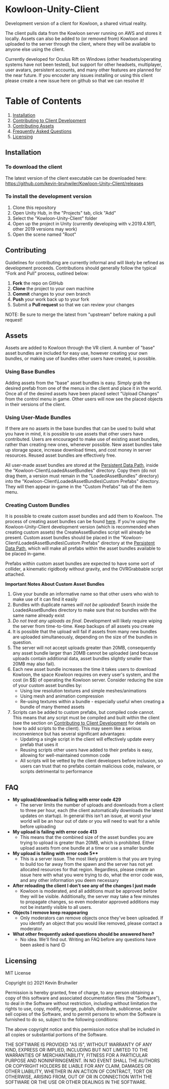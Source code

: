 # Kowloon-Unity-Client

Development version of a client for Kowloon, a shared virtual reality.

The client pulls data from the Kowloon server running on AWS and stores it locally. Assets can also be added to (or removed from) Kowloon and uploaded to the server through the client, where they will be available to anyone else using the client.

Currently developed for Oculus Rift on Windows (other headsets/operating systems have not been tested), but support for other headsets, multiplayer, user avatars, persistent accounts, and many other features are planned for the near future.
If you encouter any issues installing or using this client please create a new issue here on github so that we can resolve it!


# Table of Contents
1. [Installation](#installation)
2. [Contributing to Client Development](#contributing)
3. [Contributing Assets](#assets)
4. [Frequently Asked Questions](#faq)
5. [Licensing](#licensing)


## Installation
### To download the client
The latest version of the client executable can be downloaded here: https://github.com/kevin-bruhwiler/Kowloon-Unity-Client/releases

### To install the development version
1. Clone this repository
2. Open Unity Hub, in the "Projects" tab, click "Add"
3. Select the "Kowloon-Unity-Client" folder
4. Open up the project in Unity (currently developing with v.2019.4.16f1, other 2019 versions may work)
5. Open the scene named "Root"


## Contributing
Guidelines for contributing are currently informal and will likely be refined as development proceeds. Contributions should generally follow the typical "Fork and Pull" process, outlined below:

 1. **Fork** the repo on GitHub
 2. **Clone** the project to your own machine
 3. **Commit** changes to your own branch
 4. **Push** your work back up to your fork
 5. Submit a **Pull request** so that we can review your changes

NOTE: Be sure to merge the latest from "upstream" before making a pull request!


## Assets
Assets are added to Kowloon through the VR client. A number of "base" asset bundles are included for easy use, however creating your own bundles, or making use of bundles other users have created, is possible. 

### Using Base Bundles
Adding assets from the "base" asset bundles is easy. Simply grab the desired prefab from one of the menus in the client and place it in the world. Once all of the desired assets have been placed select "Upload Changes" from the control menu in game. Other users will now see the placed objects in their versions of the client.

### Using User-Made Bundles
If there are no assets in the base bundles that can be used to build what you have in mind, it is possible to use assets that other users have contributed. Users are encouraged to make use of existing asset bundles, rather than creating new ones, whenever possible. New asset bundles take up storage space, increase download times, and cost money in server resources. Reused asset bundles are effectively free.

All user-made asset bundles are stored at the [Persistent Data Path](https://docs.unity3d.com/ScriptReference/Application-persistentDataPath.html), inside the "Kowloon-Client\LoadedAssetBundles" directory. Copy them (do not drag them, a version must remain in the "LoadedAssetBundles" directory) into the "Kowloon-Client\LoadedAssetBundles\Custom Prefabs" directory. They will then appear in-game in the "Custom Prefabs" tab of the item menu.

### Creating Custom Bundles
It is possible to create custom asset bundles and add them to Kowloon. The process of creating asset bundles can be found [here](https://docs.unity3d.com/Manual/AssetBundles-Workflow.html). If you're using the Kowloon-Unity-Client development version (which is recommended when creating custom assets) the CreateAssetBundles script will already be present. Custom asset bundles should be placed in the "Kowloon-Client\LoadedAssetBundles\Custom Prefabs" directory at the [Persistent Data Path](https://docs.unity3d.com/ScriptReference/Application-persistentDataPath.html), which will make all prefabs within the asset bundles available to be placed in-game.

Prefabs within custom asset bundles are expected to have some sort of collider, a kinematic rigidbody without gravity, and the OVRGrabbable script attached.

**Important Notes About Custom Asset Bundles**
1. Give your bundle an informative name so that other users who wish to make use of it can find it easily
2. Bundles with duplicate names *will not be uploaded*! Search inside the LoadedAssetBundles directory to make sure that no bundles with the same name already exist
3. *Do not treat any uploads as final*. Development will likely require wiping the server from time-to-time. Keep backups of all assets you create
4. It is possible that the upload will fail if assets from many new bundles are uploaded simultaneously, depending on the size of the bundles in question.
5. The server will not accept uploads greater than 20MB, consequently any asset bundle larger than 20MB cannot be uploaded (and because uploads contain additional data, asset bundles slightly smaller than 20MB may also fail).
6. Each new asset bundle increases the time it takes users to download Kowloon, the space Kowloon requires on every user's system, and the cost (in $$) of operating the Kowloon server. Consider reducing the size of your custom asset bundles by:
    * Using low resolution textures and simple meshes/animations
    * Using mesh and animation compression
    * Re-using textures within a bundle - especially useful when creating a bundle of many themed assets
7. Scripts can be added to custom prefabs, but compiled code cannot. This means that any script must be compiled and built within the client (see the section on [Contributing to Client Development](#contributing) for details on how to add scripts to the client). This may seem like a serious inconvenience but has several significant advantages:
    * Updating a single script in the client will effectively update every prefab that uses it
    * Reusing scripts other users have added to their prefabs is easy, allowing for well-maintained common code
    * All scripts will be vetted by the client developers before inclusion, so users can trust that no prefabs contain malicious code, malware, or scripts detrimental to performance


## FAQ
* **My upload/download is failing with error code 429**
    * The server limits the number of uploads and downloads from a client to three per hour, each (the client automatically downloads the latest updates on startup). In general this isn't an issue, at worst your world will be an hour out of date or you will need to wait for a while before uploading
* **My upload is failing with error code 413**
    * This means that the combined size of the asset bundles you are trying to upload is greater than 20MB, which is prohibited. Either upload assets from one bundle at a time or use a smaller bundle
* **My upload is failing with error code 5\*\***
    * This is a server issue. The most likely problem is that you are trying to build too far away from the spawn and the server has not yet allocated resources for that region. Regardless, please create an issue here with what you were trying to do, what the error code was, and any other information you deem necessary
* **After reloading the client I don't see any of the changes I just made**
    * Kowloon is moderated, and all additions must be approved before they will be visible. Additionally, the server may take a few minutes to propagate changes, so even moderator approved additions may not be instantly visible to all users.
* **Objects I remove keep reappearing**
    * Only moderators can remove objects once they've been uploaded. If you identify an object that you would like removed, please contact a moderator.
* **What other frequently asked questions should be answered here?**
    * No idea. We'll find out. Writing an FAQ before any questions have been asked is hard :upside_down_face:

## Licensing
MIT License

Copyright (c) 2021 Kevin Bruhwiler

Permission is hereby granted, free of charge, to any person obtaining a copy
of this software and associated documentation files (the "Software"), to deal
in the Software without restriction, including without limitation the rights
to use, copy, modify, merge, publish, distribute, sublicense, and/or sell
copies of the Software, and to permit persons to whom the Software is
furnished to do so, subject to the following conditions:

The above copyright notice and this permission notice shall be included in all
copies or substantial portions of the Software.

THE SOFTWARE IS PROVIDED "AS IS", WITHOUT WARRANTY OF ANY KIND, EXPRESS OR
IMPLIED, INCLUDING BUT NOT LIMITED TO THE WARRANTIES OF MERCHANTABILITY,
FITNESS FOR A PARTICULAR PURPOSE AND NONINFRINGEMENT. IN NO EVENT SHALL THE
AUTHORS OR COPYRIGHT HOLDERS BE LIABLE FOR ANY CLAIM, DAMAGES OR OTHER
LIABILITY, WHETHER IN AN ACTION OF CONTRACT, TORT OR OTHERWISE, ARISING FROM,
OUT OF OR IN CONNECTION WITH THE SOFTWARE OR THE USE OR OTHER DEALINGS IN THE
SOFTWARE.
